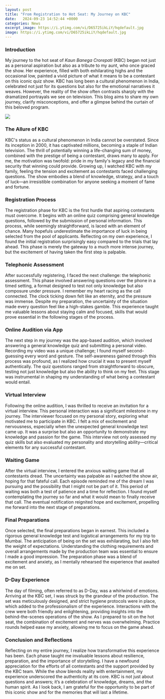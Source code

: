 ```yaml
---
layout: post
title: "From Registration to Hot Seat: My Journey on KBC"
date:   2024-09-23 14:52:44 +0000
categories: News
excerpt_image: https://i.ytimg.com/vi/D65725ikLiY/hqdefault.jpg
image: https://i.ytimg.com/vi/D65725ikLiY/hqdefault.jpg
---
```


### Introduction
My journey to the hot seat of *Kaun Banega Crorepati* (KBC) began not just as a personal aspiration but also as a tribute to my aunt, who once graced the show. Her experience, filled with both exhilarating highs and the occasional low, painted a vivid picture of what it means to be a contestant on this iconic quiz show. KBC has long been a cultural phenomenon in India, celebrated not just for its questions but also for the emotional narratives it weaves. However, the reality of the show often contrasts sharply with the dramatized portrayals we see on television. This blog aims to share my own journey, clarify misconceptions, and offer a glimpse behind the curtain of this beloved program.

![](https://i.ytimg.com/vi/D65725ikLiY/hqdefault.jpg)
### The Allure of KBC
KBC's status as a cultural phenomenon in India cannot be overstated. Since its inception in 2000, it has captivated millions, becoming a staple of Indian television. The thrill of potentially winning a life-changing sum of money, combined with the prestige of being a contestant, draws many to apply. For me, the motivation was twofold: pride in my family's legacy and the financial security that winning could provide. Growing up, I watched KBC with my family, feeling the tension and excitement as contestants faced challenging questions. The show embodies a blend of knowledge, strategy, and a touch of luck—an irresistible combination for anyone seeking a moment of fame and fortune.
### Registration Process
The registration phase for KBC is the first hurdle that aspiring contestants must overcome. It begins with an online quiz comprising general knowledge questions, followed by the submission of personal information. This process, while seemingly straightforward, is laced with an element of chance. Many hopefuls underestimate the importance of luck in being selected from the pool of applicants. Reflecting on my own experience, I found the initial registration surprisingly easy compared to the trials that lay ahead. This phase is merely the gateway to a much more intense journey, but the excitement of having taken the first step is palpable.
### Telephonic Assessment
After successfully registering, I faced the next challenge: the telephonic assessment. This phase involved answering questions over the phone in a timed setting, a format designed to test not only knowledge but also composure under pressure. I remember my heart racing as the call connected. The clock ticking down felt like an eternity, and the pressure was immense. Despite my preparation, the uncertainty of the situation made every question feel like a high-stakes gamble. This experience taught me valuable lessons about staying calm and focused, skills that would prove essential in the following stages of the process.
### Online Audition via App
The next step in my journey was the app-based audition, which involved answering a general knowledge quiz and submitting a personal video. Recording my video was a unique challenge; I found myself second-guessing every word and gesture. The self-awareness gained through this process was profound, as I realized how crucial it was to present myself authentically. The quiz questions ranged from straightforward to obscure, testing not just knowledge but also the ability to think on my feet. This stage was instrumental in shaping my understanding of what being a contestant would entail.
### Virtual Interview
Following the online audition, I was thrilled to receive an invitation for a virtual interview. This personal interaction was a significant milestone in my journey. The interviewer focused on my personal story, exploring what motivated me to participate in KBC. I felt a mix of excitement and nervousness, especially when the unexpected general knowledge test came up. It was a surprise but also an opportunity to demonstrate my knowledge and passion for the game. This interview not only assessed my quiz skills but also evaluated my personality and storytelling ability—critical elements for any successful contestant.
### Waiting Game
After the virtual interview, I entered the anxious waiting game that all contestants dread. The uncertainty was palpable as I watched the show air, hoping for that fateful call. Each episode reminded me of the dream I was pursuing and the possibility that I might not be part of it. This period of waiting was both a test of patience and a time for reflection. I found myself contemplating the journey so far and what it would mean to finally receive that call. The eventual notification reignited hope and excitement, propelling me forward into the next stage of preparations.
### Final Preparations
Once selected, the final preparations began in earnest. This included a rigorous general knowledge test and logistical arrangements for my trip to Mumbai. The anticipation of being on the set was exhilarating, but I also felt the weight of expectations. Understanding the clothing requirements and overall arrangements made by the production team was essential to ensure I made a good impression. The preparation phase was a blend of excitement and anxiety, as I mentally rehearsed the experience that awaited me on set.
### D-Day Experience
The day of filming, often referred to as D-Day, was a whirlwind of emotions. Arriving at the KBC set, I was struck by the grandeur of the production. The set was meticulously designed, and strict hygiene protocols were in place, which added to the professionalism of the experience. Interactions with the crew were both friendly and enlightening, providing insights into the behind-the-scenes operations of the show. As I prepared to sit on the hot seat, the combination of excitement and nerves was overwhelming. Practice rounds helped ease my anxiety, allowing me to focus on the game ahead.
### Conclusion and Reflections
Reflecting on my entire journey, I realize how transformative this experience has been. Each phase taught me invaluable lessons about resilience, preparation, and the importance of storytelling. I have a newfound appreciation for the efforts of all contestants and the support provided by the KBC team. While the show blends reality with entertainment, my experience underscored the authenticity at its core. KBC is not just about questions and answers; it’s a celebration of knowledge, dreams, and the human spirit. As I look back, I am grateful for the opportunity to be part of this iconic show and for the memories that will last a lifetime.